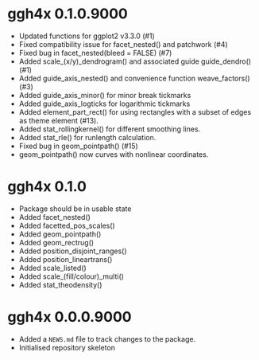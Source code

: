 # ggh4x 0.1.0.9000

* Updated functions for ggplot2 v3.3.0 (#1)
* Fixed compatibility issue for facet_nested() and patchwork (#4)
* Fixed bug in facet_nested(bleed = FALSE) (#7)
* Added scale_(x/y)_dendrogram() and associated guide guide_dendro() (#1)
* Added guide_axis_nested() and convenience function weave_factors() (#3)
* Added guide_axis_minor() for minor break tickmarks
* Added guide_axis_logticks for logarithmic tickmarks
* Added element_part_rect() for using rectangles with a subset of edges as theme
  element (#13).
* Added stat_rollingkernel() for different smoothing lines.
* Added stat_rle() for runlength calculation.
* Fixed bug in geom_pointpath() (#15)
* geom_pointpath() now curves with nonlinear coordinates.

# ggh4x 0.1.0

* Package should be in usable state
* Added facet_nested()
* Added facetted_pos_scales()
* Added geom_pointpath()
* Added geom_rectrug()
* Added position_disjoint_ranges()
* Added position_lineartrans()
* Added scale_listed()
* Added scale_(fill/colour)_multi()
* Added stat_theodensity()

# ggh4x 0.0.0.9000

* Added a `NEWS.md` file to track changes to the package.
* Initialised repository skeleton
